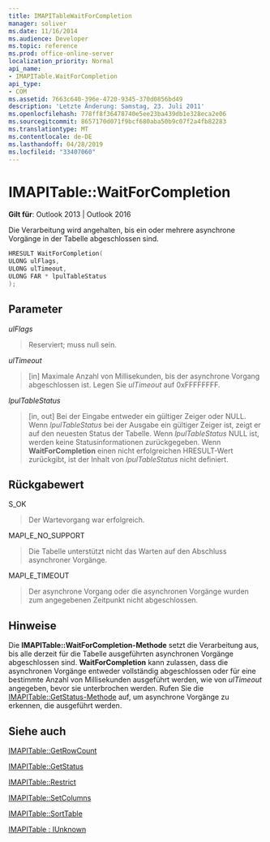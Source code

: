 ```yaml
---
title: IMAPITableWaitForCompletion
manager: soliver
ms.date: 11/16/2014
ms.audience: Developer
ms.topic: reference
ms.prod: office-online-server
localization_priority: Normal
api_name:
- IMAPITable.WaitForCompletion
api_type:
- COM
ms.assetid: 7663c640-396e-4720-9345-370d0856bd49
description: 'Letzte Änderung: Samstag, 23. Juli 2011'
ms.openlocfilehash: 778ff8f36478740e5ee23ba439db1e328eca2e06
ms.sourcegitcommit: 8657170d071f9bcf680aba50b9c07f2a4fb82283
ms.translationtype: MT
ms.contentlocale: de-DE
ms.lasthandoff: 04/28/2019
ms.locfileid: "33407060"
---
```

# <a name="imapitablewaitforcompletion"></a>IMAPITable::WaitForCompletion

  
  
**Gilt für**: Outlook 2013 | Outlook 2016 
  
Die Verarbeitung wird angehalten, bis ein oder mehrere asynchrone Vorgänge in der Tabelle abgeschlossen sind.
  
```cpp
HRESULT WaitForCompletion(
ULONG ulFlags,
ULONG ulTimeout,
ULONG FAR * lpulTableStatus
);
```

## <a name="parameters"></a>Parameter

 _ulFlags_
  
> Reserviert; muss null sein.
    
 _ulTimeout_
  
> [in] Maximale Anzahl von Millisekunden, bis der asynchrone Vorgang abgeschlossen ist. Legen Sie  _ulTimeout_ auf 0xFFFFFFFF. 
    
 _lpulTableStatus_
  
> [in, out] Bei der Eingabe entweder ein gültiger Zeiger oder NULL. Wenn  _lpulTableStatus_ bei der Ausgabe ein gültiger Zeiger ist, zeigt er auf den neuesten Status der Tabelle. Wenn  _lpulTableStatus_ NULL ist, werden keine Statusinformationen zurückgegeben. Wenn **WaitForCompletion** einen nicht erfolgreichen HRESULT-Wert zurückgibt, ist der Inhalt von  _lpulTableStatus_ nicht definiert. 
    
## <a name="return-value"></a>Rückgabewert

S_OK 
  
> Der Wartevorgang war erfolgreich.
    
MAPI_E_NO_SUPPORT 
  
> Die Tabelle unterstützt nicht das Warten auf den Abschluss asynchroner Vorgänge.
    
MAPI_E_TIMEOUT 
  
> Der asynchrone Vorgang oder die asynchronen Vorgänge wurden zum angegebenen Zeitpunkt nicht abgeschlossen.
    
## <a name="remarks"></a>Hinweise

Die **IMAPITable::WaitForCompletion-Methode** setzt die Verarbeitung aus, bis alle derzeit für die Tabelle ausgeführten asynchronen Vorgänge abgeschlossen sind. **WaitForCompletion** kann zulassen, dass die asynchronen Vorgänge entweder vollständig abgeschlossen oder für eine bestimmte Anzahl von Millisekunden ausgeführt werden, wie von  _ulTimeout_ angegeben, bevor sie unterbrochen werden. Rufen Sie die [IMAPITable::GetStatus-Methode](imapitable-getstatus.md) auf, um asynchrone Vorgänge zu erkennen, die ausgeführt werden. 
  
## <a name="see-also"></a>Siehe auch



[IMAPITable::GetRowCount](imapitable-getrowcount.md)
  
[IMAPITable::GetStatus](imapitable-getstatus.md)
  
[IMAPITable::Restrict](imapitable-restrict.md)
  
[IMAPITable::SetColumns](imapitable-setcolumns.md)
  
[IMAPITable::SortTable](imapitable-sorttable.md)
  
[IMAPITable : IUnknown](imapitableiunknown.md)


